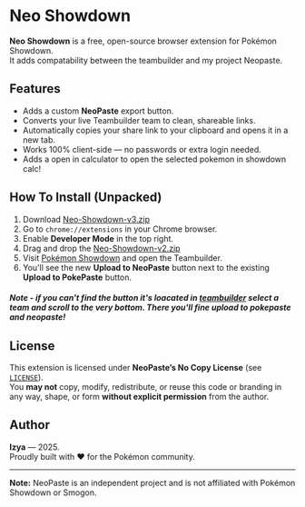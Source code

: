 # Neo Showdown

**Neo Showdown** is a free, open-source browser extension for Pokémon Showdown.  
It adds compatability between the teambuilder and my project Neopaste.

##  Features

- Adds a custom **NeoPaste** export button.
- Converts your live Teambuilder team to clean, shareable links.
- Automatically copies your share link to your clipboard and opens it in a new tab.
- Works 100% client-side — no passwords or extra login needed.
- Adds a open in calculator to open the selected pokemon in showdown calc!

##  How To Install (Unpacked)

1. Download [Neo-Showdown-v3.zip](https://github.com/Izyawastaken/Neo-Showdown/blob/main/Neo-Showdown-3.1-Chromium.zip)
2. Go to `chrome://extensions` in your Chrome browser.
3. Enable **Developer Mode** in the top right.
4. Drag and drop the [Neo-Showdown-v2.zip](https://github.com/Izyawastaken/Neo-Showdown/blob/main/Neo-Showdown-v2.zip)
5. Visit [Pokémon Showdown](https://play.pokemonshowdown.com/) and open the Teambuilder.
6. You’ll see the new **Upload to NeoPaste** button next to the existing **Upload to PokePaste** button.
##### Note - if you can't find the button it's loacated in [teambuilder](https://play.pokemonshowdown.com/teambuilder) select a team and scroll to the very bottom. There you'll fine upload to pokepaste and neopaste!

##  License

This extension is licensed under **NeoPaste’s No Copy License** (see [`LICENSE`](LICENSE)).  
You **may not** copy, modify, redistribute, or reuse this code or branding in any way, shape, or form **without explicit permission** from the author.

##  Author

**Izya** — 2025.  
Proudly built with ❤️ for the Pokémon community.

---

**Note:** NeoPaste is an independent project and is not affiliated with Pokémon Showdown or Smogon.
